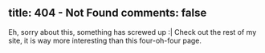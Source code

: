 title: 404 - Not Found
comments: false
---
Eh, sorry about this, something has screwed up :|
Check out the rest of my site, it is way more interesting than this four-oh-four page.
